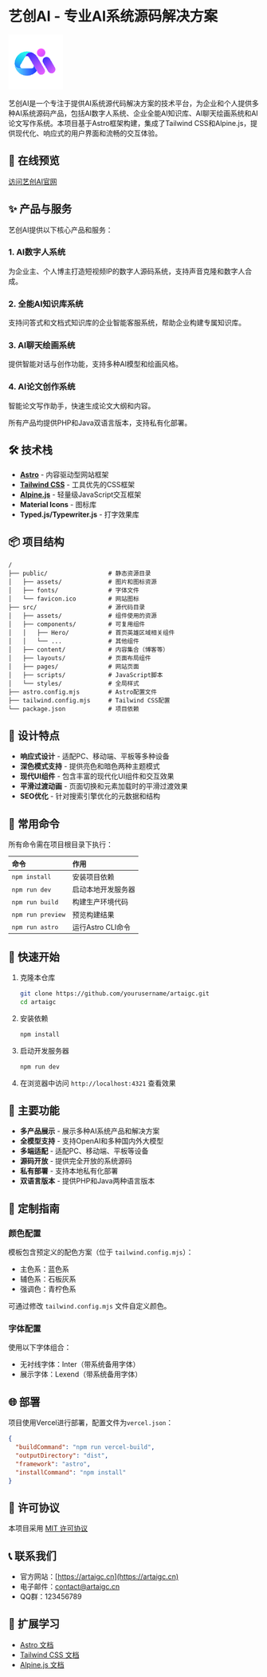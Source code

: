 # 艺创AI - 专业AI系统源码解决方案

![艺创AI](src/assets/logo.png)

艺创AI是一个专注于提供AI系统源代码解决方案的技术平台，为企业和个人提供多种AI系统源码产品，包括AI数字人系统、企业全能AI知识库、AI聊天绘画系统和AI论文写作系统。本项目基于Astro框架构建，集成了Tailwind CSS和Alpine.js，提供现代化、响应式的用户界面和流畅的交互体验。

## 🚀 在线预览

[访问艺创AI官网](https://artaigc.cn)

## ✨ 产品与服务

艺创AI提供以下核心产品和服务：

### 1. AI数字人系统
为企业主、个人博主打造短视频IP的数字人源码系统，支持声音克隆和数字人合成。

### 2. 全能AI知识库系统
支持问答式和文档式知识库的企业智能客服系统，帮助企业构建专属知识库。

### 3. AI聊天绘画系统
提供智能对话与创作功能，支持多种AI模型和绘画风格。

### 4. AI论文创作系统
智能论文写作助手，快速生成论文大纲和内容。

所有产品均提供PHP和Java双语言版本，支持私有化部署。

## 🛠️ 技术栈

- **[Astro](https://astro.build/)** - 内容驱动型网站框架
- **[Tailwind CSS](https://tailwindcss.com/)** - 工具优先的CSS框架
- **[Alpine.js](https://alpinejs.dev/)** - 轻量级JavaScript交互框架
- **Material Icons** - 图标库
- **Typed.js/Typewriter.js** - 打字效果库

## 📦 项目结构

```
/
├── public/                 # 静态资源目录
│   ├── assets/             # 图片和图标资源
│   ├── fonts/              # 字体文件
│   └── favicon.ico         # 网站图标
├── src/                    # 源代码目录
│   ├── assets/             # 组件使用的资源
│   ├── components/         # 可复用组件
│   │   ├── Hero/           # 首页英雄区域相关组件
│   │   └── ...             # 其他组件
│   ├── content/            # 内容集合（博客等）
│   ├── layouts/            # 页面布局组件
│   ├── pages/              # 网站页面
│   ├── scripts/            # JavaScript脚本
│   └── styles/             # 全局样式
├── astro.config.mjs        # Astro配置文件
├── tailwind.config.mjs     # Tailwind CSS配置
└── package.json            # 项目依赖
```

## 🎨 设计特点

- **响应式设计** - 适配PC、移动端、平板等多种设备
- **深色模式支持** - 提供亮色和暗色两种主题模式
- **现代UI组件** - 包含丰富的现代化UI组件和交互效果
- **平滑过渡动画** - 页面切换和元素加载时的平滑过渡效果
- **SEO优化** - 针对搜索引擎优化的元数据和结构

## 🧞 常用命令

所有命令需在项目根目录下执行：

| 命令                   | 作用                      |
| :-------------------- | :----------------------- |
| `npm install`         | 安装项目依赖              |
| `npm run dev`         | 启动本地开发服务器        |
| `npm run build`       | 构建生产环境代码          |
| `npm run preview`     | 预览构建结果              |
| `npm run astro`       | 运行Astro CLI命令         |

## 🚀 快速开始

1. 克隆本仓库
   ```bash
   git clone https://github.com/yourusername/artaigc.git
   cd artaigc
   ```

2. 安装依赖
   ```bash
   npm install
   ```

3. 启动开发服务器
   ```bash
   npm run dev
   ```

4. 在浏览器中访问 `http://localhost:4321` 查看效果

## 📱 主要功能

- **多产品展示** - 展示多种AI系统产品和解决方案
- **全模型支持** - 支持OpenAI和多种国内外大模型
- **多端适配** - 适配PC、移动端、平板等设备
- **源码开放** - 提供完全开放的系统源码
- **私有部署** - 支持本地私有化部署
- **双语言版本** - 提供PHP和Java两种语言版本

## 🔧 定制指南

### 颜色配置

模板包含预定义的配色方案（位于 `tailwind.config.mjs`）：

- 主色系：蓝色系
- 辅色系：石板灰系
- 强调色：青柠色系

可通过修改 `tailwind.config.mjs` 文件自定义颜色。

### 字体配置

使用以下字体组合：

- 无衬线字体：Inter（带系统备用字体）
- 展示字体：Lexend（带系统备用字体）

## 🌐 部署

项目使用Vercel进行部署，配置文件为`vercel.json`：

```json
{
  "buildCommand": "npm run vercel-build",
  "outputDirectory": "dist",
  "framework": "astro",
  "installCommand": "npm install"
}
```

## 📝 许可协议

本项目采用 [MIT 许可协议](LICENSE)

## 📞 联系我们

- 官方网站：[https://artaigc.cn](https://artaigc.cn)
- 电子邮件：contact@artaigc.cn
- QQ群：123456789

## 👀 扩展学习

- [Astro 文档](https://docs.astro.build)
- [Tailwind CSS 文档](https://tailwindcss.com/docs)
- [Alpine.js 文档](https://alpinejs.dev/start-here)